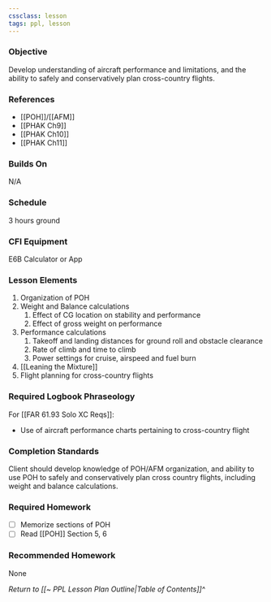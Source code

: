 ```yaml
---
cssclass: lesson
tags: ppl, lesson
---
```

### Objective
Develop understanding of aircraft performance and limitations, and the ability to safely and conservatively plan cross-country flights.

### References
- [[POH]]/[[AFM]]
- [[PHAK Ch9]]
- [[PHAK Ch10]]
- [[PHAK Ch11]]

### Builds On
N/A

### Schedule
3 hours ground

### CFI Equipment
E6B Calculator or App

### Lesson Elements
1. Organization of POH
2. Weight and Balance calculations
	1. Effect of CG location on stability and performance
	2. Effect of gross weight on performance
3. Performance calculations
	1. Takeoff and landing distances for ground roll and obstacle clearance
	2. Rate of climb and time to climb
	3. Power settings for cruise, airspeed and fuel burn
4. [[Leaning the Mixture]]
5. Flight planning for cross-country flights

### Required Logbook Phraseology
For [[FAR 61.93 Solo XC Reqs]]:
- Use of aircraft performance charts pertaining to cross-country flight

### Completion Standards
Client should develop knowledge of POH/AFM organization, and ability to use POH to safely and conservatively plan cross country flights, including weight and balance calculations.

### Required Homework
- [ ] Memorize sections of POH
- [ ] Read [[POH]] Section 5, 6

### Recommended Homework
None

*Return to [[~ PPL Lesson Plan Outline|Table of Contents]]^*